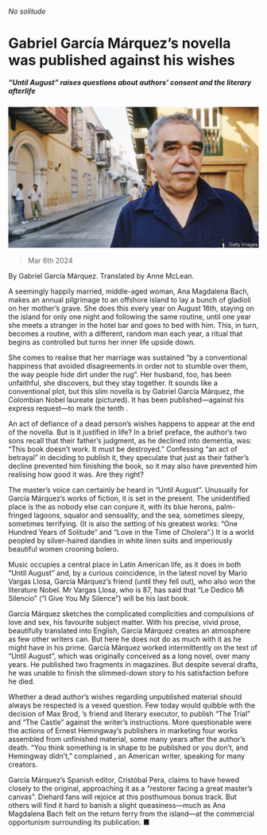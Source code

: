 ###### No solitude

# Gabriel García Márquez’s novella was published against his wishes 

##### “Until August” raises questions about authors’ consent and the literary afterlife 

![image](images/20240309_CUP501.jpg) 

> Mar 6th 2024 

By Gabriel García Márquez. Translated by Anne McLean. 

A seemingly happily married, middle-aged woman, Ana Magdalena Bach, makes an annual pilgrimage to an offshore island to lay a bunch of gladioli on her mother’s grave. She does this every year on August 16th, staying on the island for only one night and following the same routine, until one year she meets a stranger in the hotel bar and goes to bed with him. This, in turn, becomes a routine, with a different, random man each year, a ritual that begins as controlled but turns her inner life upside down.

She comes to realise that her marriage was sustained “by a conventional happiness that avoided disagreements in order not to stumble over them, the way people hide dirt under the rug”. Her husband, too, has been unfaithful, she discovers, but they stay together. It sounds like a conventional plot, but this slim novella is by Gabriel García Márquez, the Colombian Nobel laureate (pictured). It has been published—against his express request—to mark the tenth . 

An act of defiance of a dead person’s wishes happens to appear at the end of the novella. But is it justified in life? In a brief preface, the author’s two sons recall that their father’s judgment, as he declined into dementia, was: “This book doesn’t work. It must be destroyed.” Confessing “an act of betrayal” in deciding to publish it, they speculate that just as their father’s decline prevented him finishing the book, so it may also have prevented him realising how good it was. Are they right?

The master’s voice can certainly be heard in “Until August”. Unusually for García Márquez’s works of fiction, it is set in the present. The unidentified place is the  as nobody else can conjure it, with its blue herons, palm-fringed lagoons, squalor and sensuality, and the sea, sometimes sleepy, sometimes terrifying. (It is also the setting of his greatest works: “One Hundred Years of Solitude” and “Love in the Time of Cholera”.) It is a world peopled by silver-haired dandies in white linen suits and imperiously beautiful women crooning bolero. 

Music occupies a central place in Latin American life, as it does in both “Until August” and, by a curious coincidence, in the latest novel by Mario Vargas Llosa, García Márquez’s friend (until they fell out), who also won the literature Nobel. Mr Vargas Llosa, who is 87, has said that “Le Dedico Mi Silencio” (“I Give You My Silence”) will be his last book. 

García Márquez sketches the complicated complicities and compulsions of love and sex, his favourite subject matter. With his precise, vivid prose, beautifully translated into English, García Márquez creates an atmosphere as few other writers can. But here he does not do as much with it as he might have in his prime. García Márquez worked intermittently on the text of “Until August”, which was originally conceived as a long novel, over many years. He published two fragments in magazines. But despite several drafts, he was unable to finish the slimmed-down story to his satisfaction before he died.

Whether a dead author’s wishes regarding unpublished material should always be respected is a vexed question. Few today would quibble with the decision of Max Brod, ’s friend and literary executor, to publish “The Trial” and “The Castle” against the writer’s instructions. More questionable were the actions of Ernest Hemingway’s publishers in marketing four works assembled from unfinished material, some many years after the author’s death. “You think something is in shape to be published or you don’t, and Hemingway didn’t,” complained , an American writer, speaking for many creators.

García Márquez’s Spanish editor, Cristóbal Pera, claims to have hewed closely to the original, approaching it as a “restorer facing a great master’s canvas”. Diehard fans will rejoice at this posthumous bonus track. But others will find it hard to banish a slight queasiness—much as Ana Magdalena Bach felt on the return ferry from the island—at the commercial opportunism surrounding its publication. ■


